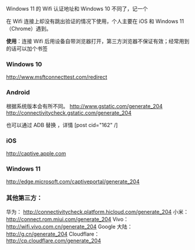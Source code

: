 Windows 11 的 Wifi 认证地址和 Windows 10 不同了，记一个



在 Wifi 连接上却没有跳出验证的情况下使用，个人主要在 iOS 和 Windows 11（Chrome）遇到。

**使用**：连接 Wifi 后用设备自带浏览器打开，第三方浏览器不保证有效；经常用到的话可以加个书签

### Windows 10
<http://www.msftconnecttest.com/redirect>

### Android
根据系统版本会有所不同。
<http://www.gstatic.com/generate_204> 
<http://connectivitycheck.gstatic.com/generate_204>

也可以通过 ADB 替换 ，详情
[post cid="162" /]

### iOS
<http://captive.apple.com>

### Windows 11
<http://edge.microsoft.com/captiveportal/generate_204>


### 其他第三方：

华为： <http://connectivitycheck.platform.hicloud.com/generate_204>
小米：<http://connect.rom.miui.com/generate_204>
Vivo： <http://wifi.vivo.com.cn/generate_204>
Google 大陆：<http://g.cn/generate_204>
Cloudflare：<http://cp.cloudflare.com/generate_204>